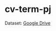 # cv-term-pj
Dataset: [Google Drive](https://drive.google.com/drive/folders/1LyeLuJzTH7-JWUG886gpN1WEzxGDRLm3)
